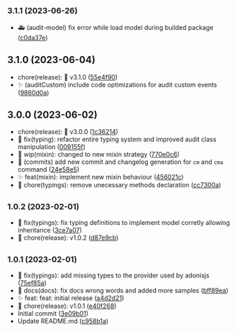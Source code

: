 ## <small>3.1.1 (2023-06-26)</small>

* :ambulance: (audit-model) fix error while load model during builded package ([c0da37e](https://github.com/ks-labs/adonis5-audit/commit/c0da37e))



## 3.1.0 (2023-06-04)

* chore(release): 🔖 v3.1.0 ([55e4f90](https://github.com/ks-labs/adonis5-audit/commit/55e4f90))
* :sparkles: (auditCustom) include code optimizations for audit custom events ([9860d0a](https://github.com/ks-labs/adonis5-audit/commit/9860d0a))



## 3.0.0 (2023-06-02)

* chore(release): 🔖 v3.0.0 ([1c36214](https://github.com/ks-labs/adonis5-audit/commit/1c36214))
* :bug: fix(typing): refactor entire typing system and improved audit class manipulation ([009155f](https://github.com/ks-labs/adonis5-audit/commit/009155f))
* :construction: wip(mixin): changed to new mixin strategy ([770e0c6](https://github.com/ks-labs/adonis5-audit/commit/770e0c6))
* :pencil: (commits) add new commit and changelog generation for `cm` and `cma` command ([24e58e5](https://github.com/ks-labs/adonis5-audit/commit/24e58e5))
* :sparkles: feat(mixin): implement new mixin behaviour ([456021c](https://github.com/ks-labs/adonis5-audit/commit/456021c))
* :truck: chore(typings): remove unecessary methods declaration ([cc7300a](https://github.com/ks-labs/adonis5-audit/commit/cc7300a))



## <small>1.0.2 (2023-02-01)</small>

* :bug: fix(typings): fix typing definitions to implement model corretly allowing inheritance ([3ce7a07](https://github.com/ks-labs/adonis5-audit/commit/3ce7a07))
* 🔖 chore(release): v1.0.2 ([d87e9cb](https://github.com/ks-labs/adonis5-audit/commit/d87e9cb))



## <small>1.0.1 (2023-02-01)</small>

* :bug: fix(typings): add missing types to the provider used by adonisjs ([75ef85a](https://github.com/ks-labs/adonis5-audit/commit/75ef85a))
* :memo: docs(docs): fix docs wrong words and added more samples ([bff89ea](https://github.com/ks-labs/adonis5-audit/commit/bff89ea))
* :sparkles: feat: feat: initial release ([a4d2d21](https://github.com/ks-labs/adonis5-audit/commit/a4d2d21))
* 🔖 chore(release): v1.0.1 ([e40f268](https://github.com/ks-labs/adonis5-audit/commit/e40f268))
* Initial commit ([3e09b01](https://github.com/ks-labs/adonis5-audit/commit/3e09b01))
* Update README.md ([c958b1a](https://github.com/ks-labs/adonis5-audit/commit/c958b1a))



